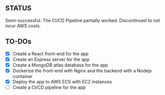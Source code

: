 ## STATUS

Semi-successful. The CI/CD Pipeline partially worked. Discontinued to not incur AWS costs.
## TO-DOs

- [X] Create a React front-end for the app
- [X] Create an Express server for the app
- [X] Create a MongoDB atlas database for the app
- [X] Dockerize the front-end with Nginx and the backend with a Nodejs container
- [X] Deploy the app to AWS ECS with EC2 instances
- [ ] Create a CI/CD pipeline for the app